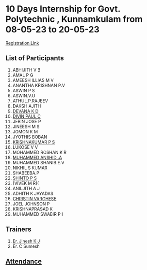 # 10 Days Internship for Govt. Polytechnic , Kunnamkulam from 08-05-23 to 20-05-23

[Registration Link](https://docs.google.com/forms/d/e/1FAIpQLScnClE3ndGlyaxAmjfOabMhKnf2-O70TJT0Cfx7h0dpEerfow/viewform)


## List of Participants

1. ABHIJITH V B
2. AMAL P G
3. AMEESH ILLIAS M V
4. ANANTHA KRISHNAN P.V
5. ASWIN P S
6. ASWIN.V.U
7. ATHUL.P.RAJEEV
8. DAKSH AJITH
9. [DEVANA K D](https://github.com/DevanaKD/10-DAYS-INTERNSHIP/blob/main/Index.md)
10. [DIVIN PAUL C](https://github.com/Divipaul/internship1/blob/main/index.md)
11. JEBIN JOSE P
12. JINEESH M S
13. JOMON K M
14. JYOTHIS BOBAN
15. [KRISHNAKUMAR P S](https://github.com/kumarkrishna2003/10-days-internship/blob/main/day.md)
16. LUKOSE V V
17. MOHAMMED ROSHAN K R
18. [MUHAMMED ANSHID .A](https://github.com/muhammedanshid/10-days-internship/edit/main/doc.md)
19. MUHAMMED SHANIB.E.V
20. NIKHIL S KUMAR
21. SHABEEBA.P
22. [SHINTO P S](https://github.com/2003SHINTO/10-day-internship/blob/main/day1/index.md)
23. [VIVEK M R](
24. ANILJITH A J
25. ADHITH K JAYADAS
26. [CHRISTIN VARGHESE](https://github.com/Christin-chris/chris/blob/main/property2.md)
27. JOEL JOHNSON P
28. KRISHNAPRASAD K
29. MUHAMMED SWABIR P I

## Trainers
1. [Er. Jinesh K J](https://github.com/jineshkjose)
2. Er. C Sumesh

## [Attendance](https://docs.google.com/spreadsheets/d/e/2PACX-1vRTx0Di4m1fZ0Gcq3KjZ0Rl8shIJrtxSeWD2FdmtIAWtdns1msvL98_pXGyzBSQ4g/pubhtml?gid=1274052376&single=true)
